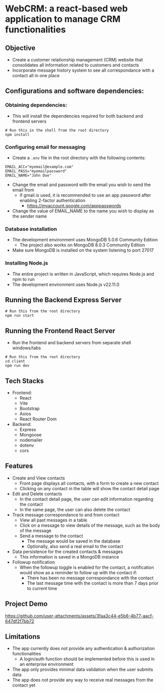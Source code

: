 # WebCRM: a react-based web application to manage CRM functionalities

## Objective
- Create a customer relationship management (CRM) website that consolidates all information related to customers and contacts
- Incorporate message history system to see all correspondance with a contact all in one place

## Configurations and software dependencies:
### Obtaining dependencies:
- This will install the dependencies required for both backend and frontend servers
``` shell
# Run this in the shell from the root directory
npm install
```

### Configuring email for messaging
- Create a `.env` file in the root directory with the following contents:
```
EMAIL_ACC="myemail@example.com"
EMAIL_PASS="myemailpassword"
EMAIL_NAME="John Doe"
```
- Change the email and password with the email you wish to send the email from
  - if gmail is used, it is recommended to use an app password after enabling 2-factor authentication
    - https://myaccount.google.com/apppasswords
- Change the value of EMAIL_NAME to the name you wish to display as the sender name

### Database installation
- The development environment uses MongoDB 5.0.6 Community Edition
  - The project also works on MongoDB 8.0.3 Community Edition
- Make sure MongoDB is installed on the system listening to port 27017

### Installing Node.js
- The entire project is written in JavaScript, which requires Node.js and npm to run
- The development environment uses Node.js v22.11.0

## Running the Backend Express Server
``` shell
# Run this from the root directory
npm run start
```


## Running the Frontend React Server
- Run the frontend and backend servers from separate shell windows/tabs
``` shell
# Run this from the root directory
cd client
npm run dev
```

## Tech Stacks
- Frontend:
  - React
  - Vite
  - Bootstrap
  - Axios
  - React Router Dom
- Backend:
  - Express
  - Mongoose
  - nodemailer
  - dotenv
  - cors

## Features
- Create and View contacts
  - Front page displays all contacts, with a form to create a new contact
  - Clicking on any contact in the table will show the contact detail page
- Edit and Delete contacts
  - In the contact detail page, the user can edit information regarding the contact
  - In the same page, the user can also delete the contact
- Track message correspondance to and from contact
  - View all past messages in a table
  - Click on a message to view details of the message, such as the body of the message
  - Send a message to the contact
    - The message would be saved in the database
    - Optionally, also send a real email to the contact
- Data persistence for the created contacts & messages
  - This information is saved in a MongoDB instance
- Followup notification
  - When the followup toggle is enabled for the contact, a notification would show as a reminder to follow up with the contact if:
    - There has been no message correspondance with the contact
    - The last message time with the contact is more than 7 days prior to current time

## Project Demo
https://github.com/user-attachments/assets/3faa3c44-e5b6-4b77-aacf-647df2f7bb72



## Limitations
- The app currently does not provide any authentication & authorization functionalities
  - A login/auth function should be implemented before this is used in an enterprise environment
- The app only provides minimal data validation when the user submits data
- The app does not provide any way to receive real messages from the contact yet
